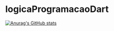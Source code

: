# logicaProgramacaoDart
[![Anurag's GitHub stats](https://github-readme-stats.vercel.app/api?username=Bartcelo&count_private=true)](https://github.com/anuraghazra/github-readme-stats)
